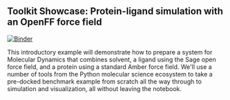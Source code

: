 ## Toolkit Showcase: Protein-ligand simulation with an OpenFF force field

[![Binder](https://mybinder.org/badge_logo.svg)](https://mybinder.org/v2/gh/openforcefield/openff-toolkit/stable?filepath=examples2Ftoolkit_showcase2Ftoolkit_showcase.ipynb)

This introductory example will demonstrate how to prepare a system for Molecular Dynamics that combines solvent, a ligand using the Sage open force field, and a protein using a standard Amber force field. We'll use a number of tools from the Python molecular science ecosystem to take a pre-docked benchmark example from scratch all the way through to simulation and visualization, all without leaving the notebook.
